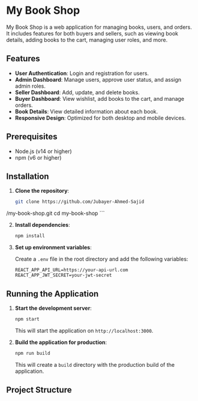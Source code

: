 # My Book Shop

My Book Shop is a web application for managing books, users, and orders. It includes features for both buyers and sellers, such as viewing book details, adding books to the cart, managing user roles, and more.

## Features

- **User Authentication**: Login and registration for users.
- **Admin Dashboard**: Manage users, approve user status, and assign admin roles.
- **Seller Dashboard**: Add, update, and delete books.
- **Buyer Dashboard**: View wishlist, add books to the cart, and manage orders.
- **Book Details**: View detailed information about each book.
- **Responsive Design**: Optimized for both desktop and mobile devices.

## Prerequisites

- Node.js (v14 or higher)
- npm (v6 or higher)

## Installation

1. **Clone the repository**:

    ```sh
    git clone https://github.com/Jubayer-Ahmed-Sajid
/my-book-shop.git
    cd my-book-shop
    ```

2. **Install dependencies**:

    ```sh
    npm install
    ```

3. **Set up environment variables**:

    Create a `.env` file in the root directory and add the following variables:

    ```env
    REACT_APP_API_URL=https://your-api-url.com
    REACT_APP_JWT_SECRET=your-jwt-secret
    ```

## Running the Application

1. **Start the development server**:

    ```sh
    npm start
    ```

    This will start the application on `http://localhost:3000`.

2. **Build the application for production**:

    ```sh
    npm run build
    ```

    This will create a `build` directory with the production build of the application.

## Project Structure

